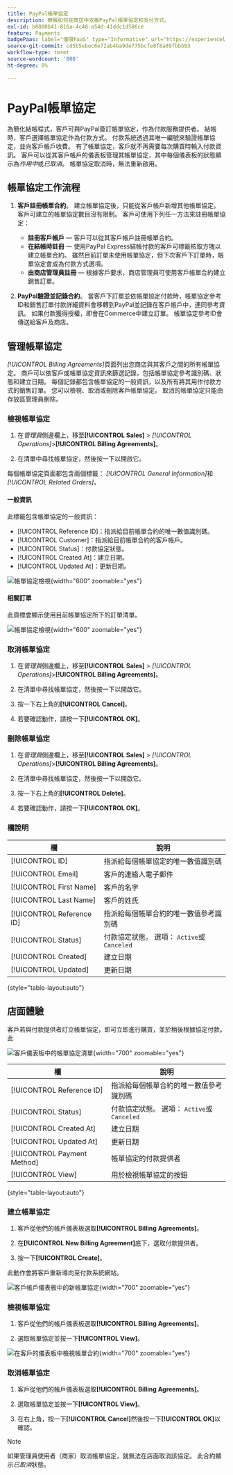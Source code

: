 ```yaml
---
title: PayPal帳單協定
description: 瞭解如何在商店中支援PayPal帳單協定和支付方式。
exl-id: b0800b41-816a-4c48-a54d-41ddc1d586ce
feature: Payments
badgePaas: label="僅限PaaS" type="Informative" url="https://experienceleague.adobe.com/zh-hant/docs/commerce/user-guides/product-solutions" tooltip="僅適用於雲端專案(Adobe管理的PaaS基礎結構)和內部部署專案的Adobe Commerce 。"
source-git-commit: cd5b5ebec6e72ab4ba9de775bcfe8f8a89fbbb93
workflow-type: tm+mt
source-wordcount: '808'
ht-degree: 0%

---
```


# PayPal帳單協定

為簡化結帳程式，客戶可與PayPal簽訂帳單協定，作為付款服務提供者。 結帳時，客戶選擇帳單協定作為付款方式。 付款系統透過其唯一編號來驗證帳單協定，並向客戶帳戶收費。 有了帳單協定，客戶就不再需要每次購買時輸入付款資訊。 客戶可以從其客戶帳戶的儀表板管理其帳單協定，其中每個儀表板的狀態顯示為&#x200B;_作用中_&#x200B;或&#x200B;_已取消_。 帳單協定取消時，無法重新啟用。

## 帳單協定工作流程

1. **客戶註冊帳單合約**。 建立帳單協定後，只能從客戶帳戶新增其他帳單協定。 客戶可建立的帳單協定數目沒有限制。 客戶可使用下列任一方法來註冊帳單協定：

   - **註冊客戶帳戶** — 客戶可以從其客戶帳戶註冊帳單合約。
   - **在結帳時註冊** — 使用PayPal Express結帳付款的客戶可標籤核取方塊以建立帳單合約。 雖然目前訂單未使用帳單協定，但下次客戶下訂單時，帳單協定會成為付款方式選項。
   - **由商店管理員註冊** — 根據客戶要求，商店管理員可使用客戶帳單合約建立銷售訂單。

1. **PayPal驗證並記錄合約**。 當客戶下訂單並依帳單協定付款時，帳單協定參考ID和銷售訂單付款詳細資料會移轉到PayPal並記錄在客戶帳戶中，連同參考資訊。 如果付款獲得授權，即會在Commerce中建立訂單。 帳單協定參考ID會傳送給客戶及商店。

## 管理帳單協定

_[!UICONTROL Billing Agreements]_&#x200B;頁面列出您商店與其客戶之間的所有帳單協定。 商戶可以依客戶或帳單協定資訊來篩選記錄，包括帳單協定參考識別碼、狀態和建立日期。 每個記錄都包含帳單協定的一般資訊，以及所有將其用作付款方式的銷售訂單。 您可以檢視、取消或刪除客戶帳單協定。 取消的帳單協定只能由存放區管理員刪除。

### 檢視帳單協定

1. 在&#x200B;_管理員_&#x200B;側邊欄上，移至&#x200B;**[!UICONTROL Sales]** > _[!UICONTROL Operations]_>**[!UICONTROL Billing Agreements]**。

1. 在清單中尋找帳單協定，然後按一下以開啟它。

每個帳單協定頁面都包含兩個標籤： _[!UICONTROL General Information]_&#x200B;和&#x200B;_[!UICONTROL Related Orders]_。

#### 一般資訊

此標籤包含帳單協定的一般資訊：

- [!UICONTROL Reference ID]：指派給目前帳單合約的唯一數值識別碼。
- [!UICONTROL Customer]：指派給目前帳單合約的客戶帳戶。
- [!UICONTROL Status]：付款協定狀態。
- [!UICONTROL Created At]：建立日期。
- [!UICONTROL Updated At]：更新日期。

![帳單協定檢視](./assets/billing-agreement-view.png){width="600" zoomable="yes"}

#### 相關訂單

此頁標會顯示使用目前帳單協定所下的訂單清單。

![帳單協定檢視](./assets/billing-agreement-related-orders.png){width="600" zoomable="yes"}

### 取消帳單協定

1. 在&#x200B;_管理員_&#x200B;側邊欄上，移至&#x200B;**[!UICONTROL Sales]** > _[!UICONTROL Operations]_>**[!UICONTROL Billing Agreements]**。

1. 在清單中尋找帳單協定，然後按一下以開啟它。

1. 按一下右上角的&#x200B;**[!UICONTROL Cancel]**。

1. 若要確認動作，請按一下&#x200B;**[!UICONTROL OK]**。

### 刪除帳單協定

1. 在&#x200B;_管理員_&#x200B;側邊欄上，移至&#x200B;**[!UICONTROL Sales]** > _[!UICONTROL Operations]_>**[!UICONTROL Billing Agreements]**。

1. 在清單中尋找帳單協定，然後按一下以開啟它。

1. 按一下右上角的&#x200B;**[!UICONTROL Delete]**。

1. 若要確認動作，請按一下&#x200B;**[!UICONTROL OK]**。

### 欄說明

| 欄 | 說明 |
|--- |--- |
| [!UICONTROL ID] | 指派給每個帳單協定的唯一數值識別碼 |
| [!UICONTROL Email] | 客戶的連絡人電子郵件 |
| [!UICONTROL First Name] | 客戶的名字 |
| [!UICONTROL Last Name] | 客戶的姓氏 |
| [!UICONTROL Reference ID] | 指派給每個帳單合約的唯一數值參考識別碼 |
| [!UICONTROL Status] | 付款協定狀態。 選項： `Active`或`Canceled` |
| [!UICONTROL Created] | 建立日期 |
| [!UICONTROL Updated] | 更新日期 |

{style="table-layout:auto"}

## 店面體驗

客戶若與付款提供者訂立帳單協定，即可立即進行購買，並於稍後根據協定付款。 此

![客戶儀表板中的帳單協定清單](./assets/billing-agreements-dashboard.png){width="700" zoomable="yes"}

| 欄 | 說明 |
|--- |--- |
| [!UICONTROL Reference ID] | 指派給每個帳單合約的唯一數值參考識別碼 |
| [!UICONTROL Status] | 付款協定狀態。 選項： `Active`或`Canceled` |
| [!UICONTROL Created At] | 建立日期 |
| [!UICONTROL Updated At] | 更新日期 |
| [!UICONTROL Payment Method] | 帳單協定的付款提供者 |
| [!UICONTROL View] | 用於檢視帳單協定的按鈕 |

{style="table-layout:auto"}

### 建立帳單協定

1. 客戶從他們的帳戶儀表板選取&#x200B;**[!UICONTROL Billing Agreements]**。

1. 在&#x200B;**[!UICONTROL New Billing Agreement]**&#x200B;底下，選取付款提供者。

1. 按一下&#x200B;**[!UICONTROL Create]**。

此動作會將客戶重新導向至付款系統網站。

![客戶帳戶儀表板中的新帳單協定](./assets/create-billing-agreement-dashboard.png){width="700" zoomable="yes"}

### 檢視帳單協定

1. 客戶從他們的帳戶儀表板選取&#x200B;**[!UICONTROL Billing Agreements]**。

1. 選取帳單協定並按一下&#x200B;**[!UICONTROL View]**。

![在客戶的儀表板中檢視帳單合約](./assets/view-billing-agreement.png){width="700" zoomable="yes"}

### 取消帳單協定

1. 客戶從他們的帳戶儀表板選取&#x200B;**[!UICONTROL Billing Agreements]**。

1. 選取帳單協定並按一下&#x200B;**[!UICONTROL View]**。

1. 在右上角，按一下&#x200B;**[!UICONTROL Cancel]**&#x200B;然後按一下&#x200B;**[!UICONTROL OK]**&#x200B;以確認。

>[!NOTE]
>
>如果管理員使用者（商家）取消帳單協定，就無法在店面取消該協定。 此合約顯示&#x200B;_已取消_&#x200B;狀態。
